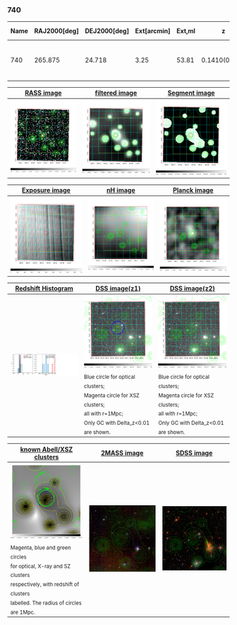 <div STYLE="page-break-after: always;"></div>

### 740

|Name|RAJ2000[deg]|DEJ2000[deg] |Ext[arcmin]| Ext,ml | z | z_src| C|GC(XSZ,Delta_z<0.01)| GC(OPT,Delta_z<0.01)|GC| R_sig[arcmin] | R500[arcmin] | R500[Mpc]| CRsig[c/s] | CR500[c/s] |L500[1E44 erg/s]|F500[1E-12 erg/s/cm^2]| M500[1E14 Msun]|Tx[keV]|Cnt_sig|Beta|Rc[arcmin]|Comment|Alias|
|---|---|---|---|---|---|------|---|--------|---------|----------|---|---|---|---|---|---|---|---|---|---|---|---|---|---|
|740| 265.875| 24.718| 3.25| 53.81| 0.1410(0.000)| z_xsz| B| PSZ2, Tar| C, N, W| A, C, N, PSZ2, Tar, W| 47.035| 8.244| 1.228| 0.504(0.067)| 0.443(0.059)| 4.352(0.658)| 8.185(1.237)| 6.04(0.44)| 6.79(0.31)| 364.8| 0.501(-0.001+0.003)| 4.299(-0.262+0.276)| -| k401|

|[RASS image](../image/740/740_img.pdf)|[filtered image](../image/740/740_fil.pdf)|[Segment image](../image/740/740_seg.pdf)|
|-------------------|--------------------|-------------------|
| <img src="../image/740/740_img.png" width="300">  | <img src="../image/740/740_fil.png" width="300">   | <img src="../image/740/740_seg.png" width="300">  |

|[Exposure image](../image/740/740_mex.pdf)| [nH image](../image/740/740_nh.pdf)| [Planck image](../image/740/740_p.pdf)|
|-------------------|--------------------|-------------------|
|<img src="../image/740/740_mex.png" width="300">   | <img src="../image/740/740_nh.png" width="300">    | <img src="../image/740/740_p.png" width="300"> |

|[Redshift Histogram](../image/740/740_zg.pdf) | [DSS image(z1)](../image/740/740_dss_z1.pdf)      |  [DSS image(z2)](../image/740/740_dss_z2.pdf)    |
|-------------------|--------------------|-------------------|
|<img src="../image/740/740_zg.png" width="300"> |<img src="../image/740/740_dss_z1.png" width="300"> <sub><br>Blue circle for optical clusters; <br>Magenta circle for XSZ clusters; <br>all with r=1Mpc; <br>Only GC with Delta_z<0.01 are shown. </sub>| <img src="../image/740/740_dss_z2.png" width="300"><sub><br>Blue circle for optical clusters; <br>Magenta circle for XSZ clusters; <br>all with r=1Mpc; <br>Only GC with Delta_z<0.01 are shown. </sub> |

|[known Abell/XSZ clusters](../image/740/740_gc.pdf) | [2MASS image](../image/740/740_2mass.pdf)      |[SDSS image](../image/740/740_sdss.pdf)   |
|-------------------|-------------------|-------------------|
|<img src=../image/740/740_gc.png width="300"> <br><sub>Magenta, blue and green circles <br>for optical, X-ray and SZ clusters <br>respectively, with redshift of clusters <br>labelled. The radius of circles <br>are 1Mpc.</sub>|<img src="../image/740/740_2mass.png" width="300">  | <img src="../image/740/740_sdss.png" width="300">  |




